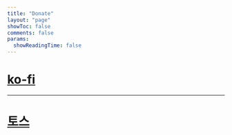 ```yaml
---
title: "Donate"
layout: "page"
showToc: false
comments: false
params:
  showReadingTime: false
---
```


# [ko-fi](https://ko-fi.com/aeong)

---

# [토스](https://toss.me/bread)
